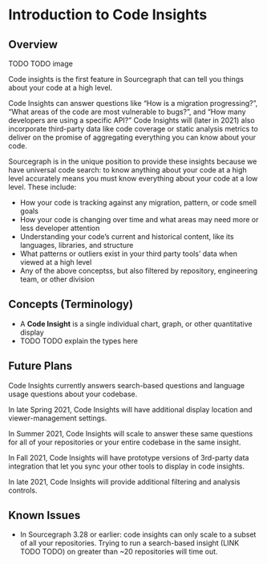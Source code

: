 # Introduction to Code Insights 

## Overview

TODO TODO image

Code insights is the first feature in Sourcegraph that can tell you things about your code at a high level.

Code Insights can answer questions like “How is a migration progressing?”, “What areas of the code are most vulnerable to bugs?”, and “How many developers are using a specific API?” Code Insights will (later in 2021) also incorporate third-party data like code coverage or static analysis metrics to deliver on the promise of aggregating everything you can know about your code.

Sourcegraph is in the unique position to provide these insights because we have universal code search: to know anything about your code at a high level accurately means you must know everything about your code at a low level. These include: 

- How your code is tracking against any migration, pattern, or code smell goals
- How your code is changing over time and what areas may need more or less developer attention
- Understanding your code’s current and historical content, like its languages, libraries, and structure
- What patterns or outliers exist in your third party tools’ data when viewed at a high level
- Any of the above conceptss, but also filtered by repository, engineering team, or other division

## Concepts (Terminology)

- A **Code Insight** is a single individual chart, graph, or other quantitative display 
- TODO TODO explain the types here

## Future Plans

Code Insights currently answers search-based questions and language usage questions about your codebase. 

In late Spring 2021, Code Insights will have additional display location and viewer-management settings. 

In Summer 2021, Code Insights will scale to answer these same questions for all of your repositories or your entire codebase in the same insight. 

In Fall 2021, Code Insights will have prototype versions of 3rd-party data integration that let you sync your other tools to display in code insights. 

In late 2021, Code Insights will provide additional filtering and analysis controls. 

## Known Issues 

- In Sourcegraph 3.28 or earlier: code insights can only scale to a subset of all your repositories. Trying to run a search-based insight (LINK TODO TODO) on greater than ~20 repositories will time out. 
